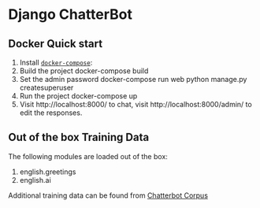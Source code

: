 
# Django ChatterBot

## Docker Quick start

1. Install [`docker-compose`](https://docs.docker.com/compose/):
2. Build the project
    docker-compose build
3. Set the admin password
    docker-compose run web python manage.py createsuperuser
4. Run the project
    docker-compose up
5. Visit http://localhost:8000/ to chat, visit http://localhost:8000/admin/ to edit the responses.

## Out of the box Training Data

The following modules are loaded out of the box:

1. english.greetings
2. english.ai

Additional training data can be found from [Chatterbot Corpus](https://github.com/gunthercox/chatterbot-corpus)
